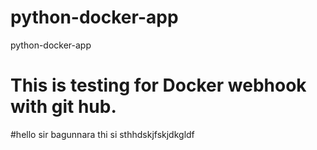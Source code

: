 # python-docker-app
python-docker-app
# This is testing for Docker webhook with git hub.
#hello sir bagunnara
thi si sthhdskjfskjdkgldf
